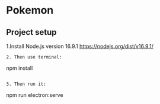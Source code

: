 # Pokemon

## Project setup
1.Install Node.js version 16.9.1
https://nodejs.org/dist/v16.9.1/
```
2. Then use terminal:
```
npm install
```

3. Then run it:
```
npm run electron:serve
```
